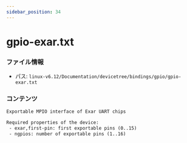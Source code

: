 ```yaml
---
sidebar_position: 34
---
```

# gpio-exar.txt

### ファイル情報

- パス: `linux-v6.12/Documentation/devicetree/bindings/gpio/gpio-exar.txt`

### コンテンツ

```txt
Exportable MPIO interface of Exar UART chips

Required properties of the device:
 - exar,first-pin: first exportable pins (0..15)
 - ngpios: number of exportable pins (1..16)

```
